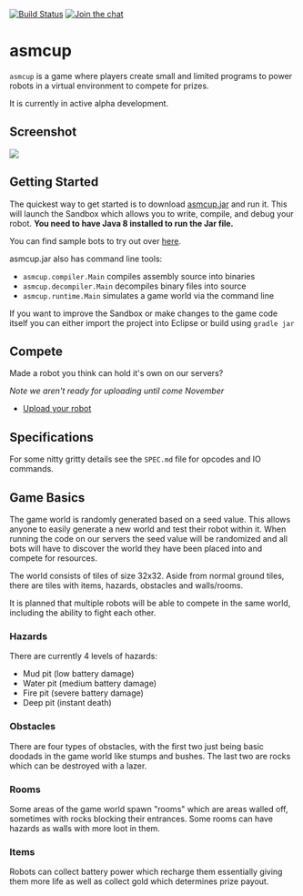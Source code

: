 [![Build Status](https://travis-ci.org/asmcup/runtime.svg)](https://travis-ci.org/asmcup/runtime)
[![Join the chat](https://badges.gitter.im/Join%20Chat.svg)](https://gitter.im/asmcup/Lobby)

# asmcup

`asmcup` is a game where players create small and limited programs
to power robots in a virtual environment to compete for prizes.

It is currently in active alpha development.

## Screenshot

![](http://i.imgur.com/Snvjuon.gif)

## Getting Started


The quickest way to get started is to download
[asmcup.jar](https://github.com/asmcup/runtime/releases)
and run it. This will launch the Sandbox which allows you to write, compile,
and debug your robot. **You need to have Java 8 installed to run the Jar file.**

You can find sample bots to try out over [here](https://github.com/asmcup/bots).

asmcup.jar also has command line tools:

 * `asmcup.compiler.Main` compiles assembly source into binaries
 * `asmcup.decompiler.Main` decompiles binary files into source
 * `asmcup.runtime.Main` simulates a game world via the command line

If you want to improve the Sandbox or make changes to the game code itself
you can either import the project into Eclipse or build using `gradle jar`

## Compete

Made a robot you think can hold it's own on our servers?

*Note we aren't ready for uploading until come November*

 * [Upload your robot](https://asmcup.github.io)


## Specifications

For some nitty gritty details see the `SPEC.md` file for opcodes and IO
commands.

## Game Basics

The game world is randomly generated based on a seed value. This allows anyone
to easily generate a new world and test their robot within it. When running the
code on our servers the seed value will be randomized and all bots will have to
discover the world they have been placed into and compete for resources.

The world consists of tiles of size 32x32. Aside from normal ground tiles,
there are tiles with items, hazards, obstacles and walls/rooms.

It is planned that multiple robots will be able to compete in the same world,
including the ability to fight each other.

### Hazards

There are currently 4 levels of hazards:

* Mud pit (low battery damage)
* Water pit (medium battery damage)
* Fire pit (severe battery damage)
* Deep pit  (instant death)

### Obstacles

There are four types of obstacles, with the first two just being basic doodads
in the game world like stumps and bushes. The last two are rocks which can be
destroyed with a lazer.

### Rooms

Some areas of the game world spawn "rooms" which are areas walled off, sometimes
with rocks blocking their entrances. Some rooms can have hazards as walls with
more loot in them.

### Items

Robots can collect battery power which recharge them essentially giving them
more life as well as collect gold which determines prize payout.

